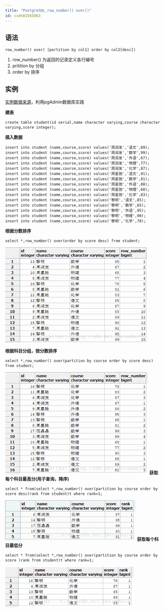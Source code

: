 ```yaml
---
title: "PostgreSQL_row_number() over()"
id: csdn81565863
---
```


## 语法

```
row_number() over( [partition by col1] order by col2[desc]) 
```

1.  row_number() 为返回的记录定义各行编号
2.  pritition by 分组
3.  order by 排序

## 实例

[实例数据来源](https://blog.csdn.net/luojinbai/article/details/45078809)，利用pgAdmin数据库实践

**建表**

```
create table student(id serial,name character varying,course character varying,score integer);
```

**插入数据**

```
insert into student (name,course,score) values('周润发','语文',89); 
insert into student (name,course,score) values('周润发','数学',99); 
insert into student (name,course,score) values('周润发','外语',67); 
insert into student (name,course,score) values('周润发','物理',77); 
insert into student (name,course,score) values('周润发','化学',87); 
insert into student (name,course,score) values('周星驰','语文',91); 
insert into student (name,course,score) values('周星驰','数学',81); 
insert into student (name,course,score) values('周星驰','外语',88); 
insert into student (name,course,score) values('周星驰','物理',68); 
insert into student (name,course,score) values('周星驰','化学',83); 
insert into student (name,course,score) values('黎明','语文',85); 
insert into student (name,course,score) values('黎明','数学',65); 
insert into student (name,course,score) values('黎明','外语',95); 
insert into student (name,course,score) values('黎明','物理',90); 
insert into student (name,course,score) values('黎明','化学',78);
```

**根据分数排序**

```
select *,row_number() over(order by score desc) from student;
```

![这里写图片描述](../img/4a69f13bd2c31c3c05babfea9df98f0e.png)

**根据科目分组，按分数排序**

```
select *,row_number() over(partition by course order by score desc) from student;
```

![这里写图片描述](../img/5ab4d651d4d8823e386ee503f30e6eff.png)
**获取每个科目最高分(用子查询，降序)**

```
select * from(select *,row_number() over(partition by course order by score desc)rank from student)t where rank=1;
```

![这里写图片描述](../img/a11e4e1b76bfe58a4904fbb85490fa41.png)
**获取每个科目最低分**

```
select * from(select *,row_number() over(partition by course order by score )rank from student)t where rank=1;
```

![这里写图片描述](../img/b02bcb099e9f49e0468961cdf560c9ec.png)